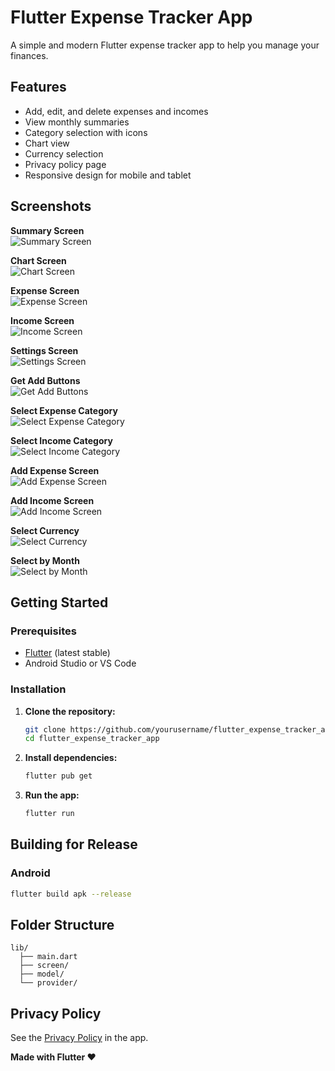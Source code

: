 # Flutter Expense Tracker App

A simple and modern Flutter expense tracker app to help you manage your finances.

## Features

- Add, edit, and delete expenses and incomes
- View monthly summaries
- Category selection with icons
- Chart view
- Currency selection
- Privacy policy page
- Responsive design for mobile and tablet


## Screenshots

<!-- Add screenshots here -->
<!-- ![Home Screen](screenshots/home.png) -->
**Summary Screen**  
![Summary Screen](screenshots/summary.jpg)

**Chart Screen**  
![Chart Screen](screenshots/chart.jpg)

**Expense Screen**  
![Expense Screen](screenshots/expense.jpg)

**Income Screen**  
![Income Screen](screenshots/incomes.jpg)

**Settings Screen**  
![Settings Screen](screenshots/settings.jpg)

**Get Add Buttons**  
![Get Add Buttons](screenshots/add_buttons.jpg)

**Select Expense Category**  
![Select Expense Category](screenshots/select_expense.jpg)

**Select Income Category**  
![Select Income Category](screenshots/select_income.jpg)

**Add Expense Screen**  
![Add Expense Screen](screenshots/add_expense.jpg)

**Add Income Screen**  
![Add Income Screen](screenshots/add_income.jpg)

**Select Currency**  
![Select Currency](screenshots/select_currency.jpg)

**Select by Month**  
![Select by Month](screenshots/selectby_month.jpg)





## Getting Started

### Prerequisites

- [Flutter](https://flutter.dev/docs/get-started/install) (latest stable)
- Android Studio or VS Code

### Installation

1. **Clone the repository:**
    ```sh
    git clone https://github.com/yourusername/flutter_expense_tracker_app.git
    cd flutter_expense_tracker_app
    ```

2. **Install dependencies:**
    ```sh
    flutter pub get
    ```

3. **Run the app:**
    ```sh
    flutter run
    ```

## Building for Release

### Android

```sh
flutter build apk --release

```

## Folder Structure

```
lib/
  ├── main.dart
  ├── screen/
  ├── model/
  └── provider/
```

## Privacy Policy

See the [Privacy Policy](lib/screen/privacy_screen.dart) in the app.



**Made with Flutter ❤️**
